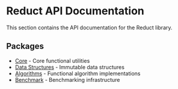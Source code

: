 # Reduct API Documentation

This section contains the API documentation for the Reduct library.

## Packages

- [Core](./core/index.md) - Core functional utilities
- [Data Structures](./data-structures/index.md) - Immutable data structures
- [Algorithms](./algorithms/index.md) - Functional algorithm implementations
- [Benchmark](./benchmark/index.md) - Benchmarking infrastructure
